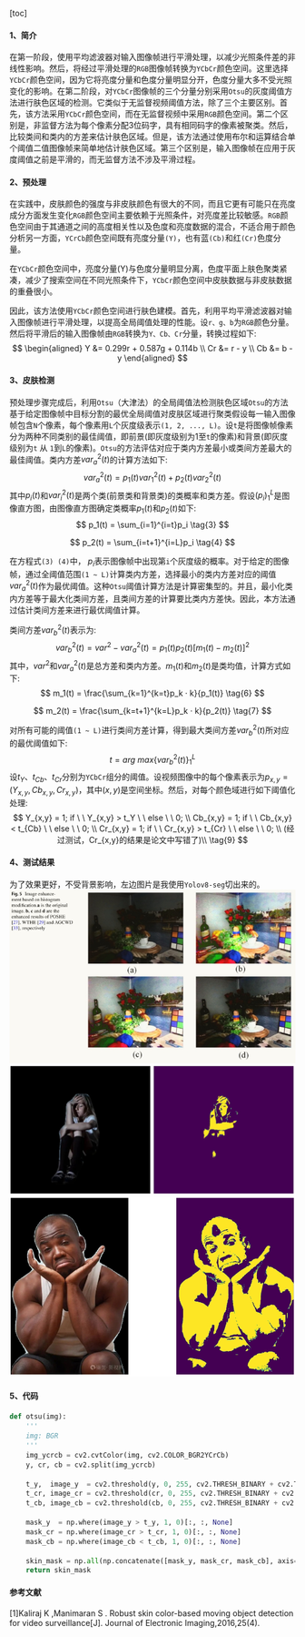 [toc]

#### 1、简介

在第一阶段，使用平均滤波器对输入图像帧进行平滑处理，以减少光照条件差的非线性影响。然后，将经过平滑处理的`RGB`图像帧转换为`YCbCr`颜色空间。这里选择`YCbCr`颜色空间，因为它将亮度分量和色度分量明显分开，色度分量大多不受光照变化的影响。在第二阶段，对`YCbCr`图像帧的三个分量分别采用`Otsu`的灰度阈值方法进行肤色区域的检测。它类似于无监督视频阈值方法，除了三个主要区别。首先，该方法采用`YCbCr`颜色空间，而在无监督视频中采用`RGB`颜色空间。第二个区别是，非监督方法为每个像素分配3位码字，具有相同码字的像素被聚类。然后，比较类间和类内的方差来估计肤色区域。但是，该方法通过使用布尔和运算结合单个阈值二值图像帧来简单地估计肤色区域。第三个区别是，输入图像帧在应用于灰度阈值之前是平滑的，而无监督方法不涉及平滑过程。

#### 2、预处理

在实践中，皮肤颜色的强度与非皮肤颜色有很大的不同，而且它更有可能只在亮度成分方面发生变化`RGB`颜色空间主要依赖于光照条件，对亮度差比较敏感。`RGB`颜色空间由于其通道之间的高度相关性以及色度和亮度数据的混合，不适合用于颜色分析另一方面，`YCrCb`颜色空间既有亮度分量`(Y)`，也有蓝`(Cb)`和红`(Cr)`色度分量。

在`YCbCr`颜色空间中，亮度分量(Y)与色度分量明显分离，色度平面上肤色聚类紧凑，减少了搜索空间在不同光照条件下，`YCbCr`颜色空间中皮肤数据与非皮肤数据的重叠很小。

因此，该方法使用`YCbCr`颜色空间进行肤色建模。首先，利用平均平滑滤波器对输入图像帧进行平滑处理，以提高全局阈值处理的性能。设`r、g、b`为`RGB`颜色分量。然后将平滑后的输入图像帧由`RGB`转换为`Y、Cb、Cr`分量，转换过程如下:
$$
\begin{aligned}
Y &= 0.299r + 0.587g + 0.114b \\
Cr &= r - y	\\
Cb &= b - y
\end{aligned}
$$

#### 3、皮肤检测

预处理步骤完成后，利用`Otsu`（大津法）的全局阈值法检测肤色区域`Otsu`的方法基于给定图像帧中目标分割的最优全局阈值对皮肤区域进行聚类假设每一输入图像帧包含`N`个像素，每个像素用`L`个灰度级表示`(1, 2, ..., L)`。设`t`是将图像帧像素分为两种不同类别的最佳阈值，即前景(即灰度级别为1至`t`的像素)和背景(即灰度级别为`t` 从 `1`到`L`的像素)。`Otsu`的方法评估对应于类内方差最小或类间方差最大的最佳阈值。类内方差$var_a^2(t)$的计算方法如下:
$$
var_a^2(t) = p_1(t)var_1^2(t)+p_2(t)var_2^2(t)	\tag{2}
$$
其中$p_i(t)$和$var_i^2(t)$是两个类(前景类和背景类)的类概率和类方差。假设$(p_i)_1^L$是图像直方图，由图像直方图确定类概率$p_1(t)$和$p_2(t)$如下:
$$
p_1(t) = \sum_{i=1}^{i=t}p_i	\tag{3}
$$

$$
p_2(t) = \sum_{i=t+1}^{i=L}p_i	\tag{4}
$$

在方程式`(3) (4)`中， $p_i$表示图像帧中出现第`i`个灰度级的概率。对于给定的图像帧，通过全阈值范围`(1 ~ L)`计算类内方差，选择最小的类内方差对应的阈值$var_a^2(t)$作为最优阈值。这种`Otsu`阈值计算方法是计算密集型的。并且，最小化类内方差等于最大化类间方差，且类间方差的计算要比类内方差快。因此，本方法通过估计类间方差来进行最优阈值计算。

类间方差$var_b^2(t)$表示为:
$$
var_b^2(t) = var^2-var_a^2(t) = p_1(t)p_2(t)[m_1(t)-m_2(t)]^2	\tag{5}
$$
其中，$var^2$和$var_a^2(t)$是总方差和类内方差。$m_1(t)$和$m_2(t)$是类均值，计算方式如下:
$$
m_1(t) = \frac{\sum_{k=1}^{k=t}p_k · k}{p_1(t)}	\tag{6}
$$

$$
m_2(t) = \frac{\sum_{k=t+1}^{k=L}p_k · k}{p_2(t)}	\tag{7}
$$

对所有可能的阈值`(1 ~ L)`进行类间方差计算，得到最大类间方差$var_b^2(t)$所对应的最优阈值如下:
$$
t = arg \ max\{var_b^2(t)\}_1^L	\tag{8}
$$
设$t_Y、t_{Cb}、t_{Cr}$分别为`YCbCr`组分的阈值。设视频图像中的每个像素表示为$p_{x,y} = (Y_{x,y}, Cb_{x,y}, Cr_{x,y})$，其中$(x,y)$是空间坐标。然后，对每个颜色域进行如下阈值化处理:
$$
Y_{x,y} = 1; if \ \ Y_{x,y} > t_Y \ \ else \ \ 0;	\\
Cb_{x,y} = 1; if \ \ Cb_{x,y} < t_{Cb} \ \ else \ \ 0;	\\
Cr_{x,y} = 1; if \ \ Cr_{x,y} > t_{Cr} \ \ else \ \ 0;	\\
(经过测试，Cr_{x,y}的结果是论文中写错了)\\ \tag{9}
$$

#### 4、测试结果

为了效果更好，不受背景影响，左边图片是我使用`Yolov8-seg`切出来的。<img src="./imgs/微信截图_20231030094428.png" alt="微信截图_20231027115328" style="zoom:67%;" />
<img src="https://raw.githubusercontent.com/Bulua/BlogImageBed/master/%E5%BE%AE%E4%BF%A1%E6%88%AA%E5%9B%BE_20231027115258.png" alt="微信截图_20231027115258" style="zoom: 55%;" />
<img src="https://raw.githubusercontent.com/Bulua/BlogImageBed/master/%E5%BE%AE%E4%BF%A1%E6%88%AA%E5%9B%BE_20231027115100.png" alt="微信截图_20231027115100" style="zoom:67%;" />

#### 5、代码

```python
def otsu(img):
    '''
    img: BGR
    '''
    img_ycrcb = cv2.cvtColor(img, cv2.COLOR_BGR2YCrCb)
    y, cr, cb = cv2.split(img_ycrcb)
    
    t_y,  image_y  = cv2.threshold(y, 0, 255, cv2.THRESH_BINARY + cv2.THRESH_OTSU)
    t_cr, image_cr = cv2.threshold(cr, 0, 255, cv2.THRESH_BINARY + cv2.THRESH_OTSU)
    t_cb, image_cb = cv2.threshold(cb, 0, 255, cv2.THRESH_BINARY + cv2.THRESH_OTSU)
    
    mask_y  = np.where(image_y > t_y, 1, 0)[:, :, None]
    mask_cr = np.where(image_cr > t_cr, 1, 0)[:, :, None]
    mask_cb = np.where(image_cb < t_cb, 1, 0)[:, :, None]
    
    skin_mask = np.all(np.concatenate([mask_y, mask_cr, mask_cb], axis=-1), axis=-1)
    return skin_mask
```

#### 参考文献

[1]Kaliraj K ,Manimaran S . Robust skin color-based moving object detection for video surveillance[J]. Journal of Electronic Imaging,2016,25(4).